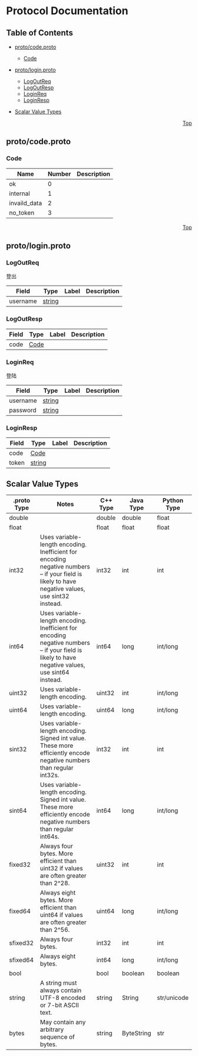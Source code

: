 # Protocol Documentation
<a name="top"></a>

## Table of Contents

- [proto/code.proto](#proto/code.proto)
  
    - [Code](#protocol.Code)
  
  
  

- [proto/login.proto](#proto/login.proto)
    - [LogOutReq](#protocol.LogOutReq)
    - [LogOutResp](#protocol.LogOutResp)
    - [LoginReq](#protocol.LoginReq)
    - [LoginResp](#protocol.LoginResp)
  
  
  
  

- [Scalar Value Types](#scalar-value-types)



<a name="proto/code.proto"></a>
<p align="right"><a href="#top">Top</a></p>

## proto/code.proto


 


<a name="protocol.Code"></a>

### Code


| Name | Number | Description |
| ---- | ------ | ----------- |
| ok | 0 |  |
| internal | 1 |  |
| invaild_data | 2 |  |
| no_token | 3 |  |


 

 

 



<a name="proto/login.proto"></a>
<p align="right"><a href="#top">Top</a></p>

## proto/login.proto



<a name="protocol.LogOutReq"></a>

### LogOutReq
登出


| Field | Type | Label | Description |
| ----- | ---- | ----- | ----------- |
| username | [string](#string) |  |  |






<a name="protocol.LogOutResp"></a>

### LogOutResp



| Field | Type | Label | Description |
| ----- | ---- | ----- | ----------- |
| code | [Code](#protocol.Code) |  |  |






<a name="protocol.LoginReq"></a>

### LoginReq
登陆


| Field | Type | Label | Description |
| ----- | ---- | ----- | ----------- |
| username | [string](#string) |  |  |
| password | [string](#string) |  |  |






<a name="protocol.LoginResp"></a>

### LoginResp



| Field | Type | Label | Description |
| ----- | ---- | ----- | ----------- |
| code | [Code](#protocol.Code) |  |  |
| token | [string](#string) |  |  |





 

 

 

 



## Scalar Value Types

| .proto Type | Notes | C++ Type | Java Type | Python Type |
| ----------- | ----- | -------- | --------- | ----------- |
| <a name="double" /> double |  | double | double | float |
| <a name="float" /> float |  | float | float | float |
| <a name="int32" /> int32 | Uses variable-length encoding. Inefficient for encoding negative numbers – if your field is likely to have negative values, use sint32 instead. | int32 | int | int |
| <a name="int64" /> int64 | Uses variable-length encoding. Inefficient for encoding negative numbers – if your field is likely to have negative values, use sint64 instead. | int64 | long | int/long |
| <a name="uint32" /> uint32 | Uses variable-length encoding. | uint32 | int | int/long |
| <a name="uint64" /> uint64 | Uses variable-length encoding. | uint64 | long | int/long |
| <a name="sint32" /> sint32 | Uses variable-length encoding. Signed int value. These more efficiently encode negative numbers than regular int32s. | int32 | int | int |
| <a name="sint64" /> sint64 | Uses variable-length encoding. Signed int value. These more efficiently encode negative numbers than regular int64s. | int64 | long | int/long |
| <a name="fixed32" /> fixed32 | Always four bytes. More efficient than uint32 if values are often greater than 2^28. | uint32 | int | int |
| <a name="fixed64" /> fixed64 | Always eight bytes. More efficient than uint64 if values are often greater than 2^56. | uint64 | long | int/long |
| <a name="sfixed32" /> sfixed32 | Always four bytes. | int32 | int | int |
| <a name="sfixed64" /> sfixed64 | Always eight bytes. | int64 | long | int/long |
| <a name="bool" /> bool |  | bool | boolean | boolean |
| <a name="string" /> string | A string must always contain UTF-8 encoded or 7-bit ASCII text. | string | String | str/unicode |
| <a name="bytes" /> bytes | May contain any arbitrary sequence of bytes. | string | ByteString | str |

